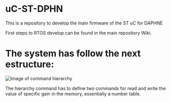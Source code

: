 # uC-ST-DPHN
This is a repository to develop the main firmware of the ST uC for DAPHNE

First steps to RTOS develop can be found in the main repository Wiki.

# The system has follow the next estructure:

![Image of command hierarchy](https://i.ibb.co/34rX4Hv/DIAGRAMA-GENERAL-2.png)

The hierarchy command has to define two commands for read and write the value of specific gain in the memory, essentially a number table. 
